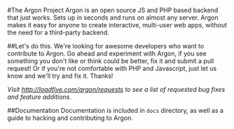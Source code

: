 #The Argon Project
Argon is an open source JS and PHP based backend that just works. Sets up in seconds and runs on almost any server. Argon makes it easy for anyone to create interactive, multi-user web apps, without the need for a third-party backend.

##Let's do this. 
We're looking for awesome developers who want to contribute to Argon. Go ahead and experiment with Argon, if you see something you don't like or think could be better, fix it and submit a pull request! Or if you're not comfortable with PHP and Javascript, just let us know and we'll try and fix it. Thanks! 

*Visit http://loadfive.com/argon/requests to see a list of requested bug fixes and feature additions.*

##Documentation
Documentation is included in ```docs``` directory, as well as a guide to hacking and contributing to Argon.
